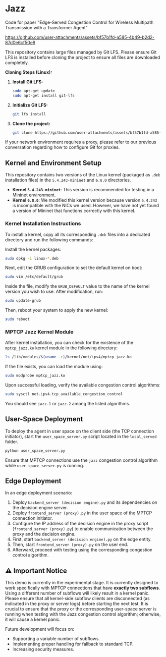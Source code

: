 # Jazz
Code for paper "Edge-Served Congestion Control for Wireless Multipath Transmission with a Transformer Agent"

https://github.com/user-attachments/assets/bf57b1fd-a585-4b49-b2d2-87d0e6cf50e9


This repository contains large files managed by Git LFS. Please ensure Git LFS is installed before cloning the project to ensure all files are downloaded completely.

**Cloning Steps (Linux):**

1.  **Install Git LFS:**
    ```bash
    sudo apt-get update
    sudo apt-get install git-lfs
    ```

2.  **Initialize Git LFS:**
    ```bash
    git lfs install
    ```

3.  **Clone the project:**
    ```bash
    git clone https://github.com/user-attachments/assets/bf57b1fd-a585-4b49-b2d2-87d0e6cf50e9
    ```

If your network environment requires a proxy, please refer to our previous conversation regarding how to configure Git for proxies.

## Kernel and Environment Setup

This repository contains two versions of the Linux kernel (packaged as `.deb` installation files) in the `5.4.243-mininet` and `6.8.0` directories.

-   **Kernel `5.4.243-mininet`**: This version is recommended for testing in a Mininet environment.
-   **Kernel `6.8.0`**: We modified this kernel version because version `5.4.243` is incompatible with the NICs we used. However, we have not yet found a version of Mininet that functions correctly with this kernel.

### Kernel Installation Instructions

To install a kernel, copy all its corresponding `.deb` files into a dedicated directory and run the following commands:

Install the kernel packages:
```bash
sudo dpkg -i linux-*.deb
```

Next, edit the GRUB configuration to set the default kernel on boot:
```bash
sudo vim /etc/default/grub
```
Inside the file, modify the `GRUB_DEFAULT` value to the name of the kernel version you wish to use. After modification, run:
```bash
sudo update-grub
```
Then, reboot your system to apply the new kernel:
```bash
sudo reboot
```

### MPTCP Jazz Kernel Module

After kernel installation, you can check for the existence of the `mptcp_jazz.ko` kernel module in the following directory:

```bash
ls /lib/modules/$(uname -r)/kernel/net/ipv4/mptcp_jazz.ko
```

If the file exists, you can load the module using:

```bash
sudo modprobe mptcp_jazz.ko
```

Upon successful loading, verify the available congestion control algorithms:

```bash
sudo sysctl net.ipv4.tcp_available_congestion_control
```
You should see `jazz-1` or `jazz-2` among the listed algorithms.

## User-Space Deployment

To deploy the agent in user space on the client side (the TCP connection initiator), start the `user_space_server.py` script located in the `local_served` folder.
```bash
python user_space_server.py
```
Ensure that MPTCP connections use the `jazz` congestion control algorithm while `user_space_server.py` is running.

## Edge Deployment

In an edge deployment scenario:

1.  Deploy `backend_server (decision engine).py` and its dependencies on the decision engine server.
2.  Deploy `frontend_server (proxy).py` in the user space of the MPTCP connection initiator.
3.  Configure the IP address of the decision engine in the proxy script (`frontend_server (proxy).py`) to enable communication between the proxy and the decision engine.
4.  First, start `backend_server (decision engine).py` on the edge entity.
5.  Then, start `frontend_server (proxy).py` on the user end.
6.  Afterward, proceed with testing using the corresponding congestion control algorithm.


## ⚠️ Important Notice

This demo is currently in the experimental stage. It is currently designed to work specifically with MPTCP connections that have **exactly two subflows**. Using a different number of subflows will likely result in a kernel panic. Please ensure that all kernel-side subflow clients are disconnected (as indicated in the proxy or server logs) before starting the next test.
It is crucial to ensure that the proxy or the corresponding user-space server is running when testing with the Jazz congestion control algorithm; otherwise, it will cause a kernel panic.

Future development will focus on:
-   Supporting a variable number of subflows.
-   Implementing proper handling for fallback to standard TCP.
-   Increasing security measures.
